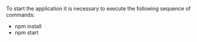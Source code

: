To start the application it is necessary to execute the following sequence of commands:
- npm install
- npm start
